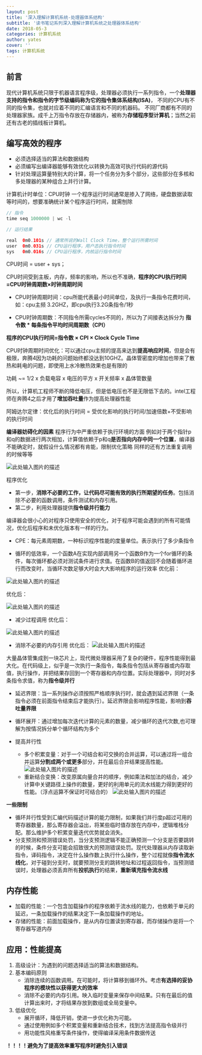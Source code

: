 ```yaml
---
layout: post
title: '深入理解计算机系统-处理器体系结构'
subtitle: '读书笔记系列深入理解计算机系统之处理器体系结构'
date: 2018-05-3
categories: 计算机系统
author: yates
cover: ''
tags: 计算机系统
---
```


## 前言
现代计算机系统只限于机器语言程序级，处理器必须执行一系列指令，一个**处理器支持的指令和指令的字节级编码称为它的指令集体系结构(ISA)**，
不同的CPU有不同的指令集，也就对应着不同的汇编语言和不同的机器码。
不同厂商都有不同的处理器家族。成千上万指令存放在存储器内，被称为**存储程序型计算机**；当然之前还有古老的插线板计算机。

## 编写高效的程序
- 必须选择适当的算法和数据结构
- 必须编写出编译器能够有效优化以转换为高效可执行代码的源代码
- 针对处理运算量特别大的计算，将一个任务分为多个部分，这些部分在多核和多处理器的某种组合上并行计算。


计算机计时单位：CPU时钟
一个程序运行时间通常是掺入了网络，硬盘数据读取等时间的，想要准确统计某个程序运行时间，就需刨除

```java
// 指令
time seq 1000000 | wc -l

// 运行结果

real  0m0.101s // 通常所说的Wall Clock Time，整个运行所需时间
user  0m0.031s // CPU运行程序，用户态执行指令时间
sys   0m0.016s // CPU运行程序，内核运行指令时间

```
CPU时间 = user + sys；

CPU时间受到主板，内存，频率的影响，所以也不准确，**程序的CPU执行时间=CPU时钟周期数×时钟周期时间**

- CPU时钟周期时间：cpu所能代表最小时间单位，及执行一条指令花费时间，如：cpu主频 3.2GHZ，即cpu执行3.2G条指令/1秒

- CPU时钟周期数：不同指令所需cycles不同的，所以为了间接表达拆分为 **指令数 * 每条指令平均时间周期数（CPI）**

**程序的CPU执行时间=指令数 × CPI × Clock Cycle Time**

CPU时钟周期时间优化：可以通过cpu主频的提高来达到**提高响应时间**，但是会有极限，奔腾4因为功耗的问题始终都没达到10GHZ。晶体管密度的增加也带来了散热和耗电的问题，即使用上水冷散热效果也是有限的

功耗 ~= 1/2 x 负载电容 x 电压的平方 x 开关频率 x 晶体管数量

所以，计算机工程师不断的降低电压，但是低电压也不是无限低下去的。intel工程师在奔腾4之后才用了**增加吞吐量**作为提高处理器性能

阿姆达尔定律：优化后的执行时间 = 受优化影响的执行时间/加速倍数+不受影响的执行时间 

**编译器妨碍化的因素**
程序行为中严重依赖于执行环境的方面
例如对于两个指针p和q的数据进行两次相加，计算值依赖于p和q**是否指向内存中同一个位置**，编译器不能确定时，就假设什么情况都有肯能，限制优化策略
同样的还有方法重复调用的时候等等

![此处输入图片的描述](http://yatesblog.oss-cn-shenzhen.aliyuncs.com/img/computer-system-Perspective/35.png)

程序优化

- 第一步，**消除不必要的工作，让代码尽可能有效的执行所期望的任务**。包括消除不必要的函数调用，条件测试和内存引用。
- 第二步，利用处理器提供**指令级并行能力**

编译器会很小心的对程序只使用安全的优化，对于程序可能会遇到的所有可能情况，优化后程序和未优化版本有一样的行为。

- CPE：每元素周期数，一种标识程序性能的度量单位。表示执行了多少条指令


- 循环的低效率，一个函数A在实现内部调用另一个函数B作为一个for循环的条件，每次循环都必须对测试条件进行求值。在函数B的值返回不会随着循环进行而改变时，当循环次数足够大时会大大影响程序的运行效率
优化前：

![此处输入图片的描述](http://yatesblog.oss-cn-shenzhen.aliyuncs.com/img/computer-system-Perspective/31.png)

优化后：

![此处输入图片的描述](http://yatesblog.oss-cn-shenzhen.aliyuncs.com/img/computer-system-Perspective/32.png)

- 减少过程调用
优化后：

![此处输入图片的描述](http://yatesblog.oss-cn-shenzhen.aliyuncs.com/img/computer-system-Perspective/33.png)

- 消除不必要的内存引用
优化后：
![此处输入图片的描述](http://yatesblog.oss-cn-shenzhen.aliyuncs.com/img/computer-system-Perspective/34.png)

大量晶体管集成到一块芯片上，现代微处理器采用了复杂的硬件，程序性能得到最大化。在代码级上，似乎是一次执行一条指令，每条指令包括从寄存器或内存取值，执行操作，并把结果存回到一个寄存器和内存位置。实际处理器中，同时对多条指令求值，称为**指令级并行**

- 延迟界限：当一系列操作必须按照严格顺序执行时，就会遇到延迟界限（一条指令必须在前面指令结束后才能执行）。延迟界限会影响程序性能，影响到**吞吐量界限**

- 循环展开：通过增加每次迭代计算的元素的数量，减少循环的迭代次数,也可理解为按情况拆分单个循环结构为多个

- 提高并行性
    - 多个积累变量：对于一个可结合和可交换的合并运算，可以通过将一组合并运算**分割成两个或更多**部分，并在最后合并结果提高性能。
    ![此处输入图片的描述](http://yatesblog.oss-cn-shenzhen.aliyuncs.com/img/computer-system-Perspective/36.png)
    - 重新结合变换：改变原属向量合并的顺序，例如乘法和加法的结合，减少计算中关键路径上操作的数量，更好的利用单元的流水线能力得到更好的性能。（浮点运算不保证时可结合的）
       ![此处输入图片的描述](http://yatesblog.oss-cn-shenzhen.aliyuncs.com/img/computer-system-Perspective/37.png)

**一些限制**

- 循环并行性受到汇编代码描述计算的能力限制，如果我们并行度p超过可用的寄存器数量，那么寄存器会溢出，将某些临时值存放在内存中，逻辑堆栈分配。那么维护多个积累变量迭代优势就会消失。
- 分支预测和预测错误处罚，当分支预测逻辑不能正确预测一个分支是否要跳转的时候，条件分支可能会招致很大的预测错误处罚。现代处理器从内存读取新指令，译码指令，决定在什么操作数上执行什么操作，整个过程就像**指令流水线化**，对于碰到分支时，就要预测分支的跳转地址和过程返回指令，当预测错误时，处理器必须丢弃所有**投机执行**的结果，**重新填充指令流水线**

## 内存性能
- 加载的性能：一个包含加载操作的程序依赖于流水线的能力，也依赖于单元的延迟，一条加载操作的结果决定下一条加载操作的地址。
- 存储的性能：前面加载操作，是从内存位置读到寄存器，而存储操作是将一个寄存器写道内存

## 应用：性能提高
1. 高级设计：为遇到的问题选择适当的算法和数据结构。
2. 基本编码原则
    - 消除连续的函数调用。在可能时，将计算移到循环外。考虑**有选择的妥协程序的模块性以获得更大的效率**
    - 消除不必要的内存引用。映入临时变量来保存中间结果。只有在最后的值计算出来时，才将结果存放到数组或全局变量中。
3. 低级优化
    - 展开循环，降低开销，使进一步优化称为可能。
    - 通过使用例如多个积累变量和重新结合技术，找到方法提高指令级并行
    - 用功能性风格重写条件操作，使得编译采用条件数据传送

**！！！！避免为了提高效率重写程序时避免引入错误**

